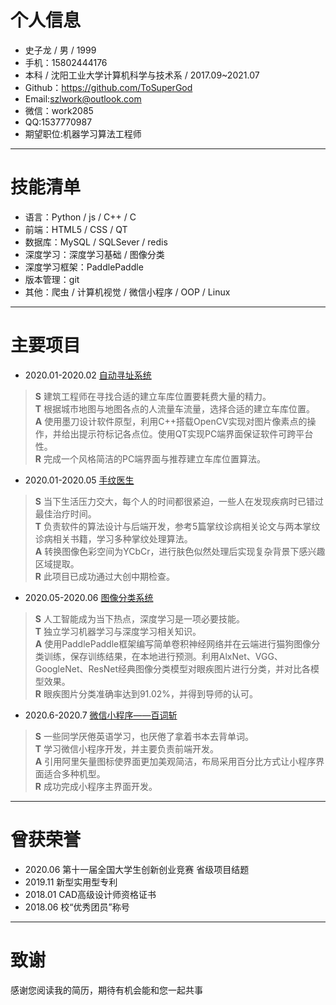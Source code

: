 # 个人信息
+ 史子龙 / 男 / 1999  
+ 手机：15802444176   
+ 本科 / 沈阳工业大学计算机科学与技术系 / 2017.09~2021.07   
+ Github：https://github.com/ToSuperGod  
+ Email:<szlwork@outlook.com>    
+ 微信：work2085     
+ QQ:1537770987 
+ 期望职位:机器学习算法工程师  
---
# 技能清单
+ 语言：Python / js / C++ / C    
+ 前端：HTML5 / CSS / QT  
+ 数据库：MySQL / SQLSever / redis   
+ 深度学习：深度学习基础 / 图像分类  
+ 深度学习框架：PaddlePaddle
+ 版本管理：git  
+ 其他：爬虫 / 计算机视觉 / 微信小程序 / OOP / Linux  
---
# 主要项目
+ 2020.01-2020.02 [自动寻址系统](https://github.com/ToSuperGod/Passion/tree/master/Qt_find_three)   
> **S** 建筑工程师在寻找合适的建立车库位置要耗费大量的精力。   
> **T** 根据城市地图与地图各点的人流量车流量，选择合适的建立车库位置。   
> **A** 使用墨刀设计软件原型，利用C++搭载OpenCV实现对图片像素点的操作，并给出提示符标记各点位。使用QT实现PC端界面保证软件可跨平台性。     
> **R** 完成一个风格简洁的PC端界面与推荐建立车库位置算法。   

+ 2020.01-2020.05 [手纹医生](https://github.com/ToSuperGod/Resource/edit/master/README.md)
> **S** 当下生活压力交大，每个人的时间都很紧迫，一些人在发现疾病时已错过最佳治疗时间。  
> **T** 负责软件的算法设计与后端开发，参考5篇掌纹诊病相关论文与两本掌纹诊病相关书籍，学习多种掌纹处理算法。  
> **A** 转换图像色彩空间为YCbCr，进行肤色似然处理后实现复杂背景下感兴趣区域提取。  
> **R** 此项目已成功通过大创中期检查。  

+ 2020.05-2020.06 [图像分类系统](https://github.com/ToSuperGod/Passion/tree/Paddled)
> **S** 人工智能成为当下热点，深度学习是一项必要技能。   
> **T** 独立学习机器学习与深度学习相关知识。   
> **A** 使用PaddlePaddle框架编写简单卷积神经网络并在云端进行猫狗图像分类训练，保存训练结果，在本地进行预测。利用AlxNet、VGG、GoogleNet、ResNet经典图像分类模型对眼疾图片进行分类，并对比各模型效果。     
> **R** 眼疾图片分类准确率达到91.02%，并得到导师的认可。   

+ 2020.6-2020.7 [微信小程序——百词斩](https://github.com/ToSuperGod/Passion/tree/weChat)
> **S** 一些同学厌倦英语学习，也厌倦了拿着书本去背单词。   
> **T** 学习微信小程序开发，并主要负责前端开发。   
> **A** 引用阿里矢量图标使界面更加美观简洁，布局采用百分比方式让小程序界面适合多种机型。   
> **R** 成功完成小程序主界面开发。   
---
# 曾获荣誉
+ 2020.06 第十一届全国大学生创新创业竞赛 省级项目结题 
+ 2019.11 新型实用型专利   
+ 2018.01 CAD高级设计师资格证书   
+ 2018.06 校“优秀团员”称号   
---
# 致谢
感谢您阅读我的简历，期待有机会能和您一起共事
